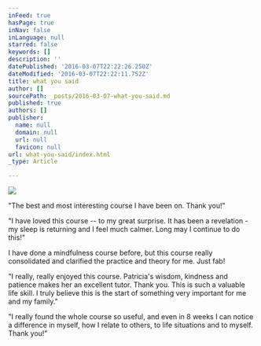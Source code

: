 ```yaml
---
inFeed: true
hasPage: true
inNav: false
inLanguage: null
starred: false
keywords: []
description: ''
datePublished: '2016-03-07T22:22:26.250Z'
dateModified: '2016-03-07T22:22:11.752Z'
title: what you said
author: []
sourcePath: _posts/2016-03-07-what-you-said.md
published: true
authors: []
publisher:
  name: null
  domain: null
  url: null
  favicon: null
url: what-you-said/index.html
_type: Article

---
```

![](https://the-grid-user-content.s3-us-west-2.amazonaws.com/82d8ae57-3304-4acf-9dde-e88639027d58.jpg)

"The best and most interesting course I have been on. Thank you!"

"I have loved this course -- to my great surprise. It has been
a revelation - my sleep is returning and I feel much calmer. Long may I continue
to do this!"

I have done a mindfulness course before, but this course
really consolidated and clarified the practice and theory for me. Just fab!

"I really, really enjoyed this course. Patricia's wisdom, kindness and patience makes her an excellent tutor. Thank you. This is such a valuable life skill. I truly believe this is the start of something very important for me and my family."

"I really found the whole course so useful, and even in 8
weeks I can notice a difference in myself, how I relate to others, to life
situations and to myself. Thank you!"
